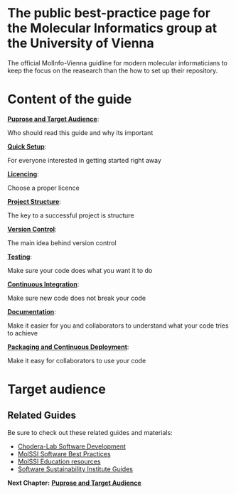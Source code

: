 # The public best-practice page for the Molecular Informatics group at the University of Vienna

The official MolInfo-Vienna guidline for modern molecular informaticians to keep the focus on the reasearch than the how to set up their repository.


# Content of the guide

[__Puprose and Target Audience__](https://github.com/molinfo-vienna/wiki/blob/main/PURPOSE.md):

Who should read this guide and why its important

[__Quick Setup__](https://github.com/molinfo-vienna/wiki/blob/main/QUICK_SETUP.md):

For everyone interested in getting started right away

[__Licencing__](https://github.com/molinfo-vienna/wiki/blob/main/LICENCING.md):

Choose a proper licence

[__Project Structure__](https://github.com/molinfo-vienna/wiki/blob/main/LICENCING.md):

The key to a successful project is structure

[__Version Control__](https://github.com/molinfo-vienna/wiki/blob/main/VERSION_CONTROL.md): 

The main idea behind version control

[__Testing__](https://github.com/molinfo-vienna/wiki/blob/main/UNIT_TESTING.md):

Make sure your code does what you want it to do

[__Continuous Integration__](https://github.com/molinfo-vienna/wiki/blob/main/CONTINUOUS_INTEGRATION.md):

Make sure new code does not break your code

[__Documentation__](https://github.com/molinfo-vienna/wiki/blob/main/DOCUMENTATION.md):

Make it easier for you and collaborators to understand what your code tries to achieve

[__Packaging and Continuous Deployment__](https://github.com/molinfo-vienna/private_wiki/blob/main/CONTINUOUS_DEPLOYMENT.md):

Make it easy for collaborators to use your code

# Target audience



## Related Guides

Be sure to check out these related guides and materials:
* [Chodera-Lab Software Development](https://github.com/choderalab/software-development/blob/master/README.md)
* [MolSSI Software Best Practices](https://molssi.org/education/best-practices/)
* [MolSSI Education resources](https://molssi-education.github.io/resources.html)
* [Software Sustainability Institute Guides](https://software.ac.uk/resources/guides)

__Next Chapter:__ [__Puprose and Target Audience__](https://github.com/molinfo-vienna/wiki/blob/main/PURPOSE.md)
